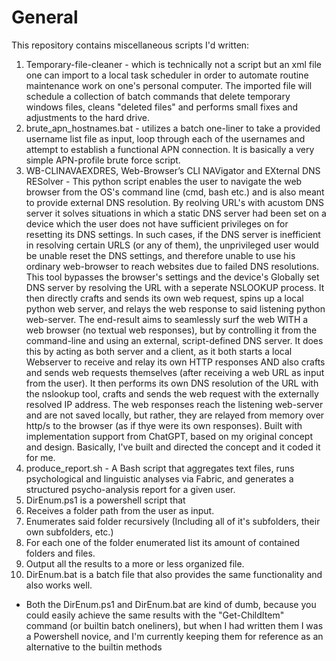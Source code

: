 # General
This repository contains miscellaneous scripts I'd written:
1) Temporary-file-cleaner - which is technically not a script but an xml file one can import to a local task scheduler in order to automate routine maintenance work on one's personal computer. The imported file will schedule a collection of batch commands that delete temporary windows files, cleans "deleted files" and performs small fixes and adjustments to the hard drive.
2) brute_apn_hostnames.bat - utilizes a batch one-liner to take a provided username list file as input, loop through each of the usernames and attempt to establish a functional APN connection. It is basically a very simple APN-profile brute force script.
3) WB-CLINAVAEXDRES, Web-Browser’s CLI NAVigator and EXternal DNS RESolver - This python script enables the user to navigate the web browser from the OS's command line (cmd, bash etc.) and is also meant to provide external DNS resolution. By reolving URL's with acustom DNS server it solves situations in which a static DNS server had been set on a device which the user does not have sufficient privileges on for resetting its DNS settings. In such cases, if the DNS server is inefficient in resolving certain URLS (or any of them), the unprivileged user would be unable reset the DNS settings, and therefore unable to use his ordinary web-browser to reach websites due to failed DNS resolutions. This tool bypasses the browser's settings and the device's Globally set DNS server by resolving the URL with a seperate NSLOOKUP process. It then directly crafts and sends its own web request, spins up a local python web server, and relays the web response to said listening python web-server.  The end-result aims to seamlessly surf the web WITH a web browser (no textual web responses), but by controlling it from the command-line and using an external, script-defined DNS server.
It does this by acting as both server and a client, as it both starts a local Webserver to receive and relay its own HTTP responses AND also crafts and sends web requests themselves (after receiving a web URL as input from the user). It then performs its own DNS resolution of the URL with the nslookup tool, crafts and sends the web request with the externally resolved IP address. The web responses reach the listening web-server and are not saved locally, but rather, they are relayed from memory over http/s to the browser (as if thye were its own responses).  Built with implementation support from ChatGPT, based on my original concept and design. Basically, I've built and directed the concept and it coded it for me.
4) produce_report.sh - A Bash script that aggregates text files, runs psychological and linguistic analyses via Fabric, and generates a structured psycho-analysis report for a given user.
5) DirEnum.ps1 is a powershell script that
  1) Receives a folder path from the user as input.
  2) Enumerates said folder recursively (Including all of it's subfolders, their own subfolders, etc.)
  3) For each one of the folder enumerated list its amount of contained folders and files.
  4) Output all the results to a more or less organized file. 
6) DirEnum.bat is a batch file that also provides the same functionality and also works well.   
* Both the DirEnum.ps1 and DirEnum.bat are kind of dumb, because you could easily achieve the same results with 
 the "Get-ChildItem" command (or builtin batch oneliners), but when I had written them I was a Powershell 
 novice, and I'm currently keeping them for reference  as an alternative to the builtin methods 

  

